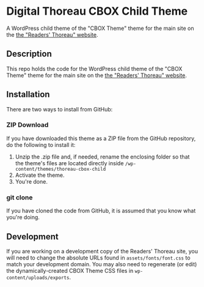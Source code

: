 # Digital Thoreau CBOX Child Theme

A WordPress child theme of the "CBOX Theme" theme for the main site on the [the "Readers' Thoreau" website](https://commons.digitalthoreau.org/).

## Description

This repo holds the code for the WordPress child theme of the "CBOX Theme" theme for the main site on the [the "Readers' Thoreau" website](https://commons.digitalthoreau.org/).

## Installation

There are two ways to install from GitHub:

### ZIP Download

If you have downloaded this theme as a ZIP file from the GitHub repository, do the following to install it:

1. Unzip the .zip file and, if needed, rename the enclosing folder so that the theme's files are located directly inside `/wp-content/themes/thoreau-cbox-child`
2. Activate the theme.
3. You're done.

### git clone

If you have cloned the code from GitHub, it is assumed that you know what you're doing.

## Development

If you are working on a development copy of the Readers' Thoreau site, you will need to change the absolute URLs found in `assets/fonts/font.css` to match your development domain. You may also need to regenerate (or edit) the dynamically-created CBOX Theme CSS files in `wp-content/uploads/exports`.
